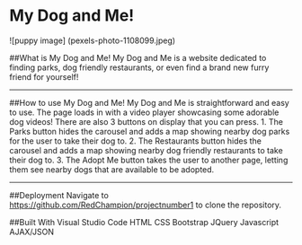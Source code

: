 # My Dog and Me!
![puppy image] (pexels-photo-1108099.jpeg)

##What is My Dog and Me!
My Dog and Me is a website dedicated to finding parks, dog friendly restaurants, or even find a brand new furry friend for yourself!
<hr>

##How to use My Dog and Me!
My Dog and Me is straightforward and easy to use.  The page loads in with a video player showcasing some adorable dog videos!  There are also 3 buttons on display that you can press.
    1. The Parks button hides the carousel and adds a map showing nearby dog parks for the user to take their dog to.
    2. The Restaurants button hides the carousel and adds a map showing nearby dog friendly restaurants to take their dog to.
    3. The Adopt Me button takes the user to another page, letting them see nearby dogs that are available to be adopted.
<hr>

##Deployment
Navigate to https://github.com/RedChampion/projectnumber1 to clone the repository.

##Built With
Visual Studio Code
HTML
CSS
Bootstrap
JQuery
Javascript
AJAX/JSON
